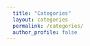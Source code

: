 ```yaml
---
  title: "Categories"
  layout: categories
  permalink: /categories/
  author_profile: false
---
```


